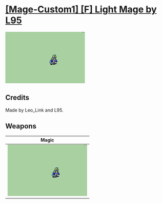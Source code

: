 # [\[Mage-Custom1\] \[F\] Light Mage by L95](./)
 

<img src="./6.%20Magic/Magic_000.png" alt="[Mage-Custom1] [F] Light Mage by L95 standing" />

## Credits

Made by Leo_Link and L95.

## Weapons
 

|Magic |
|  :---: |
| <img alt="Magic animation" src="./6.%20Magic/Magic.gif" /> |
